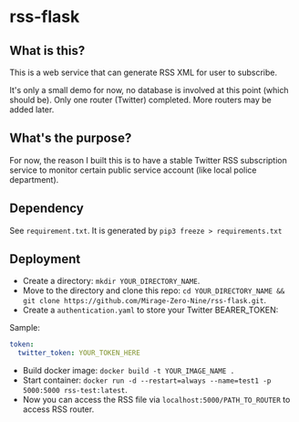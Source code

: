 # rss-flask

## What is this?

This is a web service that can generate RSS XML for user to subscribe.

It's only a small demo for now, no database is involved at this point (which should be). Only one router (Twitter) completed. More routers may be added later.

## What's the purpose?

For now, the reason I built this is to have a stable Twitter RSS subscription service to monitor certain public service account (like local police department).

## Dependency

See `requirement.txt`. It is generated by `pip3 freeze > requirements.txt`

## Deployment

- Create a directory: `mkdir YOUR_DIRECTORY_NAME`.
- Move to the directory and clone this repo: `cd YOUR_DIRECTORY_NAME && git clone https://github.com/Mirage-Zero-Nine/rss-flask.git`.
- Create a `authentication.yaml` to store your Twitter BEARER_TOKEN:

Sample:
```yaml
token:
  twitter_token: YOUR_TOKEN_HERE
```
- Build docker image: `docker build -t YOUR_IMAGE_NAME .`
- Start container: `docker run -d --restart=always --name=test1 -p 5000:5000 rss-test:latest`.
- Now you can access the RSS file via `localhost:5000/PATH_TO_ROUTER` to access RSS router.